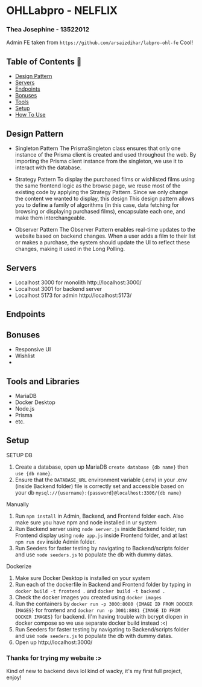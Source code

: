 #  OHLLabpro - NELFLIX
### Thea Josephine - 13522012
Admin FE taken from `https://github.com/arsaizdihar/labpro-ohl-fe` Cool!

## Table of Contents 💫
* [Design Pattern](#design-pattern)
* [Servers](#servers)
* [Endpoints](#endpoints)
* [Bonuses](#bonuses)
* [Tools](#tools-and-libraries)
* [Setup](#setup)
* [How To Use](#how-to-use)

## Design Pattern
- Singleton Pattern
The PrismaSingleton class ensures that only one instance of the Prisma client is created and used throughout the web. By importing the Prisma client instance from the singleton, we use it to interact with the database.

- Strategy Pattern 
To display the purchased films or wishlisted films using the same frontend logic as the browse page, we reuse most of the existing code by applying the Strategy Pattern. Since we only change the content we wanted to display, this design This design pattern allows you to define a family of algorithms (in this case, data fetching for browsing or displaying purchased films), encapsulate each one, and make them interchangeable.

- Observer Pattern
The Observer Pattern enables real-time updates to the website based on backend changes. When a user adds a film to their list or makes a purchase, the system should update the UI to reflect these changes, making it used in the Long Polling.

## Servers
- Localhost 3000 for monolith http://localhost:3000/
- Localhost 3001 for backend server
- Localhost 5173 for admin http://localhost:5173/

## Endpoints

## Bonuses
- Responsive UI
- Wishlist
- 

## Tools and Libraries
- MariaDB
- Docker Desktop
- Node.js
- Prisma
- etc.

## Setup
SETUP DB
1. Create a database, open up MariaDB `create database {db name}` then `use {db name}`.
2. Ensure that the `DATABASE_URL` environment variable (.env) in your .env (inside Backend folder) file is correctly set and accessible based on your db `mysql://{username}:{password}@localhost:3306/{db name}`

Manually
1. Run `npm install` in Admin, Backend, and Frontend folder each. Also make sure you have npm and node installed in ur system
2. Run Backend server using `node server.js` inside Backend folder, run Frontend display using `node app.js` inside Frontend folder, and at last `npm run dev` inside Admin folder.
3. Run Seeders for faster testing by navigating to Backend/scripts folder and use `node seeders.js` to populate the db with dummy datas.

Dockerize
1. Make sure Docker Desktop is installed on your system
2. Run each of the dockerfile in Backend and Frontend folder by typing in `docker build -t frontend .` and `docker build -t backend .`
3. Check the docker images you created using `docker images`
3. Run the containers by `docker run -p 3000:8080 {IMAGE ID FROM DOCKER IMAGES}` for frontend and `docker run -p 3001:8081 {IMAGE ID FROM DOCKER IMAGES}` for backend.
(I'm having trouble with bcrypt dlopen in docker compose so we use separate docker build instead :<)
3. Run Seeders for faster testing by navigating to Backend/scripts folder and use `node seeders.js` to populate the db with dummy datas.
4. Open up http://localhost:3000/

### Thanks for trying my website :> 
Kind of new to backend devs lol kind of wacky, it's my first full project, enjoy!